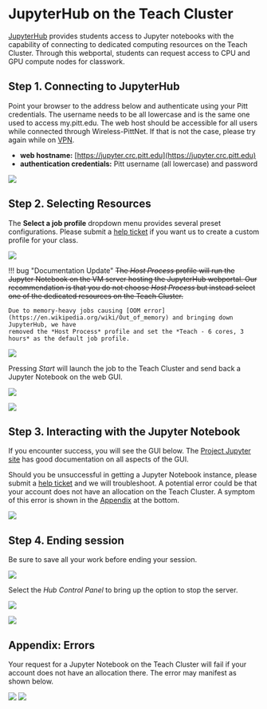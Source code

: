 # JupyterHub on the Teach Cluster

[JupyterHub](https://jupyter.org/hub) provides students access to Jupyter notebooks with the capability of connecting to dedicated
computing resources on the Teach Cluster. Through this webportal, students can request access to CPU and GPU compute nodes for classwork.

## Step 1. Connecting to JupyterHub 

Point your browser to the address below and authenticate using your Pitt credentials. The username needs to be all 
lowercase and is the same one used to access my.pitt.edu. The web host should be accessible for all users while 
connected through Wireless-PittNet. If that is not the case, please try again while on [VPN](https://services.pitt.edu/TDClient/33/Portal/KB/ArticleDet?ID=293).

* **web hostname:** [https://jupyter.crc.pitt.edu](https://jupyter.crc.pitt.edu)
* **authentication credentials:** Pitt username (all lowercase) and password

![](../_assets/img/jupyter/jupyter-1.png)

## Step 2. Selecting Resources

The **Select a job profile** dropdown menu provides several preset configurations. Please submit 
a [help ticket](https://services.pitt.edu/TDClient/33/Portal/Requests/TicketRequests/NewForm?ID=yXkHi62rHa8_&RequestorType=Service)
if you want us to create a custom profile for your class. 

![](../_assets/img/jupyter/jupyter-2.png)

!!! bug "Documentation Update"
    ~~The *Host Process* profile will run the Jupyter Notebook on the VM server hosting the JupyterHub
    webportal. Our recommendation is that you do not choose *Host Process* but instead select one of the dedicated resources on the Teach
    Cluster.~~

    Due to memory-heavy jobs causing [OOM error](https://en.wikipedia.org/wiki/Out_of_memory) and bringing down JupyterHub, we have 
    removed the *Host Process* profile and set the *Teach - 6 cores, 3 hours* as the default job profile.

![](../_assets/img/jupyter/jupyter-3.png)

Pressing *Start* will launch the job to the Teach Cluster and send back a Jupyter Notebook on the web GUI.

![](../_assets/img/jupyter/jupyter-4.png)

![](../_assets/img/jupyter/jupyter-5.png)

## Step 3. Interacting with the Jupyter Notebook

If you encounter success, you will see the GUI below. The [Project Jupyter site](https://docs.jupyter.org/en/latest/) has good documentation 
on all aspects of the GUI. 

Should you be unsuccessful in getting a Jupyter Notebook instance, please submit a 
[help ticket](https://services.pitt.edu/TDClient/33/Portal/Requests/TicketRequests/NewForm?ID=yXkHi62rHa8_&RequestorType=Service)
and we will troubleshoot. A potential error could be that your account does not have an allocation on the Teach Cluster. A symptom
of this error is shown in the [Appendix](#appendix-errors) at the bottom.

![](../_assets/img/jupyter/jupyter-6.png)

## Step 4. Ending session

Be sure to save all your work before ending your session.

![](../_assets/img/jupyter/jupyter-8.png)

Select the *Hub Control Panel* to bring up the option to stop the server.

![](../_assets/img/jupyter/jupyter-9.png)

![](../_assets/img/jupyter/jupyter-10.png)

## **Appendix: Errors**

Your request for a Jupyter Notebook on the Teach Cluster will fail if your account does not have an allocation there. The error may
manifest as shown below.

![](../_assets/img/jupyter/jupyter-error-1.png)
![](../_assets/img/jupyter/jupyter-error-2.png)
